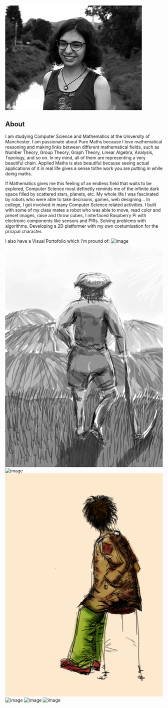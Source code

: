 ![image](DSC_0924.jpg)
## About
I am studying Computer Science and Mathematics at the University of Manchester. I am passionate about Pure Maths because I love mathematical reasoning and making links between different mathematical fields, such as Number Theory, Group Theory, Graph Theory, Linear Algebra, Analysis, Topology, and so on. In my mind, all of them are representing a very beautiful chain. Applied Maths is also beautiful because seeing actual applications of it in real life gives a sense  tothe work you are putting in while doing maths.


If Mathematics gives me this feeling of an endless field that waits to be explored, Computer Science most definetly reminds me of the infinite dark space filled by scattered stars, planets, etc. My whole life I was fascinated by robots who were able to take decisions, games, web designing... In college, I got involved in many Computer Science related activities. I built with some of my class mates a robot who was able to move, read color and preset images, raise and throw cubes, I interfaced Raspberry Pi with electronic components like sensors and PIRs. Solving problems with algorithms. Developing a 2D platformer with my own costumisation for the pricipal character.


I also have a Visual Portofolio which I'm pround of:
![image](luna.jpg) ![image](huh.jpg) ![image](fg.jpg)
![image](boschetarulcolor.jpg) ![image](dansatoare.jpg)
![image](lolol.jpg) ![image](crima2.jpg)
